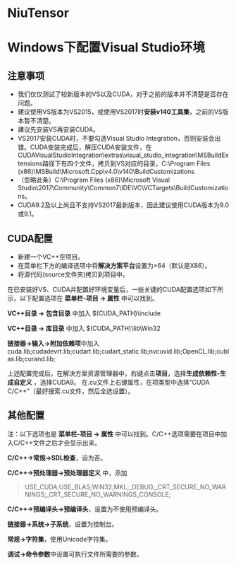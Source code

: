 # NiuTensor

# Windows下配置Visual Studio环境

## 注意事项

* 我们仅仅测试了较新版本的VS以及CUDA，对于之前的版本并不清楚是否存在问题。
* 建议使用VS版本为VS2015，或使用VS2017时**安装v140工具集**，之前的VS版本暂不清楚。
* 建议先安装VS再安装CUDA。
* VS2017安装CUDA时，不要勾选Visual Studio Integration，否则安装会出错。CUDA安装完成后，解压CUDA安装文件，在CUDAVisualStudioIntegration\extras\visual_studio_integration\MSBuildExtensions路径下有四个文件，拷贝到VS对应的目录，C:\Program Files (x86)\MSBuild\Microsoft.Cpp\v4.0\v140\BuildCustomizations
* （忽略此条）C:\Program Files (x86)\Microsoft Visual Studio\2017\Community\Common7\IDE\VC\VCTargets\BuildCustomizations。
* CUDA9.2及以上尚且不支持VS2017最新版本，因此建议使用CUDA版本为9.0或9.1。

## CUDA配置

* 新建一个VC++空项目。
* 在菜单栏下方的编译选项中将**解决方案平台**设置为×64（默认是X86）。
* 将源代码(source文件夹)拷贝到项目中。

在已安装好VS、CUDA并配置好环境变量后，一些关键的CUDA配置选项如下所示，以下配置选项在 **菜单栏-项目 -> 属性** 中可以找到。

**VC++目录 -> 包含目录** 中加入	$(CUDA_PATH)\include

**VC++目录 -> 库目录** 中加入		$(CUDA_PATH)\lib\Win32

**链接器->输入->附加依赖项**中加入cuda.lib;cudadevrt.lib;cudart.lib;cudart_static.lib;nvcuvid.lib;OpenCL.lib;cublas.lib;curand.lib;

上述配置完成后，在解决方案资源管理器中，右键点击**项目**，选择**生成依赖性-生成自定义** ，选择CUDA9。
在.cu文件上右键属性，在项类型中选择"CUDA C/C++"（最好搜索.cu文件，然后全选设置）。

## 其他配置

注：以下选项也是 **菜单栏-项目 -> 属性** 中可以找到。C/C++选项需要在项目中加入C/C++文件之后才会显示出来。

**C/C++->常规->SDL检查**，设为否。

**C/C++->预处理器->预处理器定义** 中，添加

>USE_CUDA;USE_BLAS;WIN32;MKL;_DEBUG;_CRT_SECURE_NO_WARNINGS;_CRT_SECURE_NO_WARNINGS_CONSOLE;

**C/C++->预编译头->预编译头**，设置为不使用预编译头。

**链接器->系统->子系统**，设置为控制台。

**常规->字符集**，使用Unicode字符集。

**调试->命令参数**中设置可执行文件所需要的参数。


